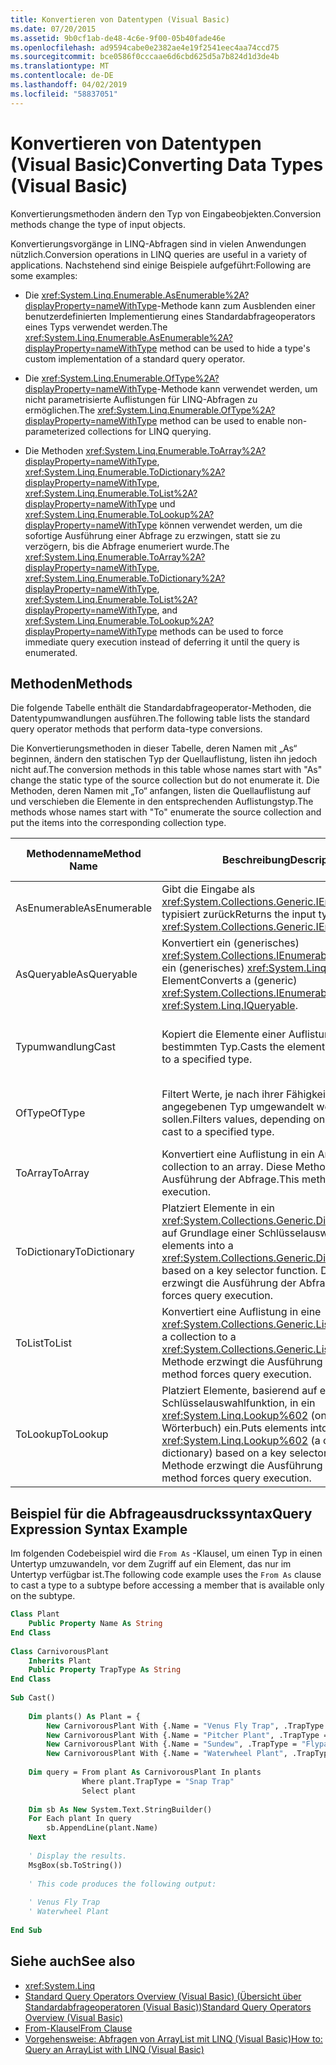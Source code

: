 ```yaml
---
title: Konvertieren von Datentypen (Visual Basic)
ms.date: 07/20/2015
ms.assetid: 9b0cf1ab-de48-4c6e-9f00-05b40fade46e
ms.openlocfilehash: ad9594cabe0e2382ae4e19f2541eec4aa74ccd75
ms.sourcegitcommit: bce0586f0cccaae6d6cbd625d5a7b824d1d3de4b
ms.translationtype: MT
ms.contentlocale: de-DE
ms.lasthandoff: 04/02/2019
ms.locfileid: "58837051"
---
```

# <a name="converting-data-types-visual-basic"></a><span data-ttu-id="6cdd5-102">Konvertieren von Datentypen (Visual Basic)</span><span class="sxs-lookup"><span data-stu-id="6cdd5-102">Converting Data Types (Visual Basic)</span></span>
<span data-ttu-id="6cdd5-103">Konvertierungsmethoden ändern den Typ von Eingabeobjekten.</span><span class="sxs-lookup"><span data-stu-id="6cdd5-103">Conversion methods change the type of input objects.</span></span>  
  
 <span data-ttu-id="6cdd5-104">Konvertierungsvorgänge in LINQ-Abfragen sind in vielen Anwendungen nützlich.</span><span class="sxs-lookup"><span data-stu-id="6cdd5-104">Conversion operations in LINQ queries are useful in a variety of applications.</span></span> <span data-ttu-id="6cdd5-105">Nachstehend sind einige Beispiele aufgeführt:</span><span class="sxs-lookup"><span data-stu-id="6cdd5-105">Following are some examples:</span></span>  
  
-   <span data-ttu-id="6cdd5-106">Die <xref:System.Linq.Enumerable.AsEnumerable%2A?displayProperty=nameWithType>-Methode kann zum Ausblenden einer benutzerdefinierten Implementierung eines Standardabfrageoperators eines Typs verwendet werden.</span><span class="sxs-lookup"><span data-stu-id="6cdd5-106">The <xref:System.Linq.Enumerable.AsEnumerable%2A?displayProperty=nameWithType> method can be used to hide a type's custom implementation of a standard query operator.</span></span>  
  
-   <span data-ttu-id="6cdd5-107">Die <xref:System.Linq.Enumerable.OfType%2A?displayProperty=nameWithType>-Methode kann verwendet werden, um nicht parametrisierte Auflistungen für LINQ-Abfragen zu ermöglichen.</span><span class="sxs-lookup"><span data-stu-id="6cdd5-107">The <xref:System.Linq.Enumerable.OfType%2A?displayProperty=nameWithType> method can be used to enable non-parameterized collections for LINQ querying.</span></span>  
  
-   <span data-ttu-id="6cdd5-108">Die Methoden <xref:System.Linq.Enumerable.ToArray%2A?displayProperty=nameWithType>, <xref:System.Linq.Enumerable.ToDictionary%2A?displayProperty=nameWithType>, <xref:System.Linq.Enumerable.ToList%2A?displayProperty=nameWithType> und <xref:System.Linq.Enumerable.ToLookup%2A?displayProperty=nameWithType> können verwendet werden, um die sofortige Ausführung einer Abfrage zu erzwingen, statt sie zu verzögern, bis die Abfrage enumeriert wurde.</span><span class="sxs-lookup"><span data-stu-id="6cdd5-108">The <xref:System.Linq.Enumerable.ToArray%2A?displayProperty=nameWithType>, <xref:System.Linq.Enumerable.ToDictionary%2A?displayProperty=nameWithType>, <xref:System.Linq.Enumerable.ToList%2A?displayProperty=nameWithType>, and <xref:System.Linq.Enumerable.ToLookup%2A?displayProperty=nameWithType> methods can be used to force immediate query execution instead of deferring it until the query is enumerated.</span></span>  
  
## <a name="methods"></a><span data-ttu-id="6cdd5-109">Methoden</span><span class="sxs-lookup"><span data-stu-id="6cdd5-109">Methods</span></span>  
 <span data-ttu-id="6cdd5-110">Die folgende Tabelle enthält die Standardabfrageoperator-Methoden, die Datentypumwandlungen ausführen.</span><span class="sxs-lookup"><span data-stu-id="6cdd5-110">The following table lists the standard query operator methods that perform data-type conversions.</span></span>  
  
 <span data-ttu-id="6cdd5-111">Die Konvertierungsmethoden in dieser Tabelle, deren Namen mit „As“ beginnen, ändern den statischen Typ der Quellauflistung, listen ihn jedoch nicht auf.</span><span class="sxs-lookup"><span data-stu-id="6cdd5-111">The conversion methods in this table whose names start with "As" change the static type of the source collection but do not enumerate it.</span></span> <span data-ttu-id="6cdd5-112">Die Methoden, deren Namen mit „To“ anfangen, listen die Quellauflistung auf und verschieben die Elemente in den entsprechenden Auflistungstyp.</span><span class="sxs-lookup"><span data-stu-id="6cdd5-112">The methods whose names start with "To" enumerate the source collection and put the items into the corresponding collection type.</span></span>  
  
|<span data-ttu-id="6cdd5-113">Methodenname</span><span class="sxs-lookup"><span data-stu-id="6cdd5-113">Method Name</span></span>|<span data-ttu-id="6cdd5-114">Beschreibung</span><span class="sxs-lookup"><span data-stu-id="6cdd5-114">Description</span></span>|<span data-ttu-id="6cdd5-115">Visual Basic-Abfrageausdruckssyntax</span><span class="sxs-lookup"><span data-stu-id="6cdd5-115">Visual Basic Query Expression Syntax</span></span>|<span data-ttu-id="6cdd5-116">Weitere Informationen</span><span class="sxs-lookup"><span data-stu-id="6cdd5-116">More Information</span></span>|  
|-----------------|-----------------|------------------------------------------|----------------------|  
|<span data-ttu-id="6cdd5-117">AsEnumerable</span><span class="sxs-lookup"><span data-stu-id="6cdd5-117">AsEnumerable</span></span>|<span data-ttu-id="6cdd5-118">Gibt die Eingabe als <xref:System.Collections.Generic.IEnumerable%601> typisiert zurück</span><span class="sxs-lookup"><span data-stu-id="6cdd5-118">Returns the input typed as <xref:System.Collections.Generic.IEnumerable%601>.</span></span>|<span data-ttu-id="6cdd5-119">Nicht zutreffend.</span><span class="sxs-lookup"><span data-stu-id="6cdd5-119">Not applicable.</span></span>|<xref:System.Linq.Enumerable.AsEnumerable%2A?displayProperty=nameWithType>|  
|<span data-ttu-id="6cdd5-120">AsQueryable</span><span class="sxs-lookup"><span data-stu-id="6cdd5-120">AsQueryable</span></span>|<span data-ttu-id="6cdd5-121">Konvertiert ein (generisches) <xref:System.Collections.IEnumerable>-Element in ein (generisches) <xref:System.Linq.IQueryable>-Element</span><span class="sxs-lookup"><span data-stu-id="6cdd5-121">Converts a (generic) <xref:System.Collections.IEnumerable> to a (generic) <xref:System.Linq.IQueryable>.</span></span>|<span data-ttu-id="6cdd5-122">Nicht zutreffend.</span><span class="sxs-lookup"><span data-stu-id="6cdd5-122">Not applicable.</span></span>|<xref:System.Linq.Queryable.AsQueryable%2A?displayProperty=nameWithType>|  
|<span data-ttu-id="6cdd5-123">Typumwandlung</span><span class="sxs-lookup"><span data-stu-id="6cdd5-123">Cast</span></span>|<span data-ttu-id="6cdd5-124">Kopiert die Elemente einer Auflistung in einen bestimmten Typ.</span><span class="sxs-lookup"><span data-stu-id="6cdd5-124">Casts the elements of a collection to a specified type.</span></span>|`From … As …`|<xref:System.Linq.Enumerable.Cast%2A?displayProperty=nameWithType><br /><br /> <xref:System.Linq.Queryable.Cast%2A?displayProperty=nameWithType>|  
|<span data-ttu-id="6cdd5-125">OfType</span><span class="sxs-lookup"><span data-stu-id="6cdd5-125">OfType</span></span>|<span data-ttu-id="6cdd5-126">Filtert Werte, je nach ihrer Fähigkeit, die in einen angegebenen Typ umgewandelt werden sollen.</span><span class="sxs-lookup"><span data-stu-id="6cdd5-126">Filters values, depending on their ability to be cast to a specified type.</span></span>|<span data-ttu-id="6cdd5-127">Nicht zutreffend.</span><span class="sxs-lookup"><span data-stu-id="6cdd5-127">Not applicable.</span></span>|<xref:System.Linq.Enumerable.OfType%2A?displayProperty=nameWithType><br /><br /> <xref:System.Linq.Queryable.OfType%2A?displayProperty=nameWithType>|  
|<span data-ttu-id="6cdd5-128">ToArray</span><span class="sxs-lookup"><span data-stu-id="6cdd5-128">ToArray</span></span>|<span data-ttu-id="6cdd5-129">Konvertiert eine Auflistung in ein Array.</span><span class="sxs-lookup"><span data-stu-id="6cdd5-129">Converts a collection to an array.</span></span> <span data-ttu-id="6cdd5-130">Diese Methode erzwingt die Ausführung der Abfrage.</span><span class="sxs-lookup"><span data-stu-id="6cdd5-130">This method forces query execution.</span></span>|<span data-ttu-id="6cdd5-131">Nicht zutreffend.</span><span class="sxs-lookup"><span data-stu-id="6cdd5-131">Not applicable.</span></span>|<xref:System.Linq.Enumerable.ToArray%2A?displayProperty=nameWithType>|  
|<span data-ttu-id="6cdd5-132">ToDictionary</span><span class="sxs-lookup"><span data-stu-id="6cdd5-132">ToDictionary</span></span>|<span data-ttu-id="6cdd5-133">Platziert Elemente in ein <xref:System.Collections.Generic.Dictionary%602> auf Grundlage einer Schlüsselauswahlfunktion.</span><span class="sxs-lookup"><span data-stu-id="6cdd5-133">Puts elements into a <xref:System.Collections.Generic.Dictionary%602> based on a key selector function.</span></span> <span data-ttu-id="6cdd5-134">Diese Methode erzwingt die Ausführung der Abfrage.</span><span class="sxs-lookup"><span data-stu-id="6cdd5-134">This method forces query execution.</span></span>|<span data-ttu-id="6cdd5-135">Nicht zutreffend.</span><span class="sxs-lookup"><span data-stu-id="6cdd5-135">Not applicable.</span></span>|<xref:System.Linq.Enumerable.ToDictionary%2A?displayProperty=nameWithType>|  
|<span data-ttu-id="6cdd5-136">ToList</span><span class="sxs-lookup"><span data-stu-id="6cdd5-136">ToList</span></span>|<span data-ttu-id="6cdd5-137">Konvertiert eine Auflistung in eine <xref:System.Collections.Generic.List%601>.</span><span class="sxs-lookup"><span data-stu-id="6cdd5-137">Converts a collection to a <xref:System.Collections.Generic.List%601>.</span></span> <span data-ttu-id="6cdd5-138">Diese Methode erzwingt die Ausführung der Abfrage.</span><span class="sxs-lookup"><span data-stu-id="6cdd5-138">This method forces query execution.</span></span>|<span data-ttu-id="6cdd5-139">Nicht zutreffend.</span><span class="sxs-lookup"><span data-stu-id="6cdd5-139">Not applicable.</span></span>|<xref:System.Linq.Enumerable.ToList%2A?displayProperty=nameWithType>|  
|<span data-ttu-id="6cdd5-140">ToLookup</span><span class="sxs-lookup"><span data-stu-id="6cdd5-140">ToLookup</span></span>|<span data-ttu-id="6cdd5-141">Platziert Elemente, basierend auf einer Schlüsselauswahlfunktion, in ein <xref:System.Linq.Lookup%602> (one-to-many-Wörterbuch) ein.</span><span class="sxs-lookup"><span data-stu-id="6cdd5-141">Puts elements into a <xref:System.Linq.Lookup%602> (a one-to-many dictionary) based on a key selector function.</span></span> <span data-ttu-id="6cdd5-142">Diese Methode erzwingt die Ausführung der Abfrage.</span><span class="sxs-lookup"><span data-stu-id="6cdd5-142">This method forces query execution.</span></span>|<span data-ttu-id="6cdd5-143">Nicht zutreffend.</span><span class="sxs-lookup"><span data-stu-id="6cdd5-143">Not applicable.</span></span>|<xref:System.Linq.Enumerable.ToLookup%2A?displayProperty=nameWithType>|  
  
## <a name="query-expression-syntax-example"></a><span data-ttu-id="6cdd5-144">Beispiel für die Abfrageausdruckssyntax</span><span class="sxs-lookup"><span data-stu-id="6cdd5-144">Query Expression Syntax Example</span></span>  
 <span data-ttu-id="6cdd5-145">Im folgenden Codebeispiel wird die `From As` -Klausel, um einen Typ in einen Untertyp umzuwandeln, vor dem Zugriff auf ein Element, das nur im Untertyp verfügbar ist.</span><span class="sxs-lookup"><span data-stu-id="6cdd5-145">The following code example uses the `From As` clause to cast a type to a subtype before accessing a member that is available only on the subtype.</span></span>  
  
```vb  
Class Plant  
    Public Property Name As String  
End Class  
  
Class CarnivorousPlant  
    Inherits Plant  
    Public Property TrapType As String  
End Class  
  
Sub Cast()  
  
    Dim plants() As Plant = {   
        New CarnivorousPlant With {.Name = "Venus Fly Trap", .TrapType = "Snap Trap"},   
        New CarnivorousPlant With {.Name = "Pitcher Plant", .TrapType = "Pitfall Trap"},   
        New CarnivorousPlant With {.Name = "Sundew", .TrapType = "Flypaper Trap"},   
        New CarnivorousPlant With {.Name = "Waterwheel Plant", .TrapType = "Snap Trap"}}  
  
    Dim query = From plant As CarnivorousPlant In plants   
                Where plant.TrapType = "Snap Trap"   
                Select plant  
  
    Dim sb As New System.Text.StringBuilder()  
    For Each plant In query  
        sb.AppendLine(plant.Name)  
    Next  
  
    ' Display the results.  
    MsgBox(sb.ToString())  
  
    ' This code produces the following output:  
  
    ' Venus Fly Trap  
    ' Waterwheel Plant  
  
End Sub  
```  
  
## <a name="see-also"></a><span data-ttu-id="6cdd5-146">Siehe auch</span><span class="sxs-lookup"><span data-stu-id="6cdd5-146">See also</span></span>

- <xref:System.Linq>
- [<span data-ttu-id="6cdd5-147">Standard Query Operators Overview (Visual Basic) (Übersicht über Standardabfrageoperatoren (Visual Basic))</span><span class="sxs-lookup"><span data-stu-id="6cdd5-147">Standard Query Operators Overview (Visual Basic)</span></span>](../../../../visual-basic/programming-guide/concepts/linq/standard-query-operators-overview.md)
- [<span data-ttu-id="6cdd5-148">From-Klausel</span><span class="sxs-lookup"><span data-stu-id="6cdd5-148">From Clause</span></span>](../../../../visual-basic/language-reference/queries/from-clause.md)
- [<span data-ttu-id="6cdd5-149">Vorgehensweise: Abfragen von ArrayList mit LINQ (Visual Basic)</span><span class="sxs-lookup"><span data-stu-id="6cdd5-149">How to: Query an ArrayList with LINQ (Visual Basic)</span></span>](../../../../visual-basic/programming-guide/concepts/linq/how-to-query-an-arraylist-with-linq.md)
